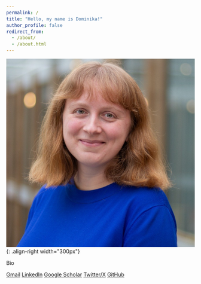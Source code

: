 ```yaml
---
permalink: /
title: "Hello, my name is Dominika!"
author_profile: false
redirect_from: 
  - /about/
  - /about.html
---
```



![Profile](/images/bio-photo.jpeg){: .align-right width="300px"}

Bio

[Gmail](dominikaradziun@gmail.com)     [LinkedIn](https://www.linkedin.com/in/dominika-radziun-40802b116/?originalSubdomain=se)     [Google Scholar](https://scholar.google.pl/citations?user=HygzNoQAAAAJ&hl=pl) [Twitter/X](https://x.com/nikaradziun?lang=en)     [GitHub](https://github.com/dominikaradziun)